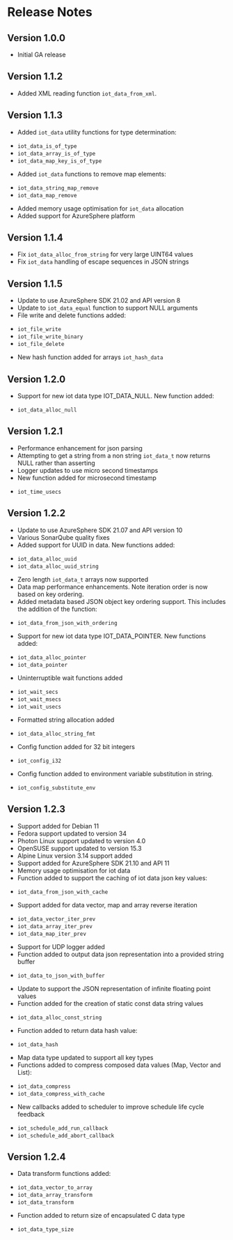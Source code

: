 # Release Notes

## Version 1.0.0

- Initial GA release

## Version 1.1.2

- Added XML reading function `iot_data_from_xml`.

## Version 1.1.3

- Added `iot_data` utility functions for type determination:

* `iot_data_is_of_type`
* `iot_data_array_is_of_type`
* `iot_data_map_key_is_of_type`

- Added `iot_data` functions to remove map elements:

* `iot_data_string_map_remove`
* `iot_data_map_remove`

- Added memory usage optimisation for `iot_data` allocation
- Added support for AzureSphere platform

## Version 1.1.4

- Fix `iot_data_alloc_from_string` for very large UINT64 values
- Fix `iot_data` handling of escape sequences in JSON strings 

## Version 1.1.5

- Update to use AzureSphere SDK 21.02 and API version 8
- Update to `iot_data_equal` function to support NULL arguments
- File write and delete functions added:
  
* `iot_file_write`
* `iot_file_write_binary`
* `iot_file_delete`

- New hash function added for arrays `iot_hash_data`

## Version 1.2.0

- Support for new iot data type IOT_DATA_NULL. New function added:

* `iot_data_alloc_null`

## Version 1.2.1

- Performance enhancement for json parsing
- Attempting to get a string from a non string `iot_data_t` now returns NULL rather than asserting
- Logger updates to use micro second timestamps
- New function added for microsecond timestamp

* `iot_time_usecs`

## Version 1.2.2

- Update to use AzureSphere SDK 21.07 and API version 10
- Various SonarQube quality fixes
- Added support for UUID in data. New functions added:

* `iot_data_alloc_uuid`
* `iot_data_alloc_uuid_string`

- Zero length `iot_data_t` arrays now supported
- Data map performance enhancements. Note iteration order is now based on key ordering.
- Added metadata based JSON object key ordering support. This includes the addition of the function:

* `iot_data_from_json_with_ordering`

- Support for new iot data type IOT_DATA_POINTER. New functions added:

* `iot_data_alloc_pointer`
* `iot_data_pointer`

- Uninterruptible wait functions added

* `iot_wait_secs`
* `iot_wait_msecs`
* `iot_wait_usecs`

- Formatted string allocation added

* `iot_data_alloc_string_fmt`

- Config function added for 32 bit integers

* `iot_config_i32`

- Config function added to environment variable substitution in string.

* `iot_config_substitute_env`

## Version 1.2.3

- Support added for Debian 11
- Fedora support updated to version 34
- Photon Linux support updated to version 4.0
- OpenSUSE support updated to version 15.3
- Alpine Linux version 3.14 support added
- Support added for AzureSphere SDK 21.10 and API 11
- Memory usage optimisation for iot data
- Function added to support the caching of iot data json key values:

* `iot_data_from_json_with_cache`

- Support added for data vector, map and array reverse iteration

* `iot_data_vector_iter_prev`
* `iot_data_array_iter_prev`
* `iot_data_map_iter_prev`

- Support for UDP logger added
- Function added to output data json representation into a provided string buffer

* `iot_data_to_json_with_buffer`

- Update to support the JSON representation of infinite floating point values
- Function added for the creation of static const data string values

* `iot_data_alloc_const_string`

- Function added to return data hash value:

* `iot_data_hash`

- Map data type updated to support all key types
- Functions added to compress composed data values (Map, Vector and List):

* `iot_data_compress`
* `iot_data_compress_with_cache`

- New callbacks added to scheduler to improve schedule life cycle feedback

* `iot_schedule_add_run_callback`
* `iot_schedule_add_abort_callback`

## Version 1.2.4

- Data transform functions added:

* `iot_data_vector_to_array`
* `iot_data_array_transform`
* `iot_data_transform`

- Function added to return size of encapsulated C data type

* `iot_data_type_size`
